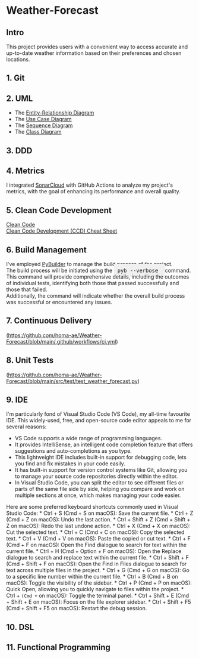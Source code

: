 # Weather-Forecast
## Intro
This project provides users with a convenient way to access accurate and up-to-date weather information based on their preferences and chosen locations.

## 1. Git

## 2. UML
* The [Entity-Relationship Diagram](https://github.com/homa-ae/Weather-Forecast/blob/main/Diagrams/Entity-Relationship%20Diagram.jpg) 
* The [Use Case Diagram](https://github.com/homa-ae/Weather-Forecast/blob/main/Diagrams/Use%20Case%20Diagram.jpg)
* The [Sequence Diagram](https://github.com/homa-ae/Weather-Forecast/blob/main/Diagrams/Sequence%20Diagram.jpg)
* The [Class Diagram](https://github.com/homa-ae/Weather-Forecast/blob/main/Diagrams/Class%20Diagram.jpg)
  
## 3. DDD

## 4. Metrics
I integrated [SonarCloud](https://sonarcloud.io/projects?reliability=1) with GitHub Actions to analyze my project's metrics, with the goal of enhancing its performance and overall quality.

## 5. Clean Code Development
[Clean Code](https://github.com/homa-ae/Weather-Forecast/blob/main/documents/clean-code.md)  
[Clean Code Development (CCD) Cheat Sheet](https://github.com/homa-ae/Weather-Forecast/edit/main/documents/clean-code-cheat-sheet.md)

## 6. Build Management
I've employed [PyBuilder](https://github.com/homa-ae/Weather-Forecast/blob/main/build.py)  to manage the build process of the project.   
The build process will be initiated using the 
<kbd style="background-color: #f0f0f0; padding: 10px; border-radius: 5px;">
pyb --verbose
</kbd>
command.   
This command will provide comprehensive details, including the outcomes of individual tests, identifying both those that passed successfully and those that failed.  
Additionally, the command will indicate whether the overall build process was successful or encountered any issues.

## 7. Continuous Delivery
(https://github.com/homa-ae/Weather-Forecast/blob/main/.github/workflows/ci.yml)

## 8. Unit Tests
(https://github.com/homa-ae/Weather-Forecast/blob/main/src/test/test_weather_forecast.py)

## 9. IDE
I'm particularly fond of Visual Studio Code (VS Code), my all-time favourite IDE. This widely-used, free, and open-source code editor appeals to me for several reasons:
* VS Code supports a wide range of programming languages.
* It provides IntelliSense, an intelligent code completion feature that offers suggestions and auto-completions as you type.
* This lightweight IDE includes built-in support for debugging code, lets you find and fix mistakes in your code easily. 
* It has built-in support for version control systems like Git, allowing you to manage your source code repositories directly within the editor.
* In Visual Studio Code, you can split the editor to see different files or parts of the same file side by side, helping you compare and work on multiple sections at once,     which makes managing your code easier.

Here are some preferred keyboard shortcuts commonly used in Visual Studio Code:
    * Ctrl + S (Cmd + S on macOS): Save the current file.
    * Ctrl + Z (Cmd + Z on macOS): Undo the last action.
    * Ctrl + Shift + Z (Cmd + Shift + Z on macOS): Redo the last undone action.
    * Ctrl + X (Cmd + X on macOS): Cut the selected text.
    * Ctrl + C (Cmd + C on macOS): Copy the selected text.
    * Ctrl + V (Cmd + V on macOS): Paste the copied or cut text.
    * Ctrl + F (Cmd + F on macOS): Open the Find dialogue to search for text within the current file.
    * Ctrl + H (Cmd + Option + F on macOS): Open the Replace dialogue to search and replace text within the current file.
    * Ctrl + Shift + F (Cmd + Shift + F on macOS): Open the Find in Files dialogue to search for text across multiple files in the project.
    * Ctrl + G (Cmd + G on macOS): Go to a specific line number within the current file.
    * Ctrl + B (Cmd + B on macOS): Toggle the visibility of the sidebar.
    * Ctrl + P (Cmd + P on macOS): Quick Open, allowing you to quickly navigate to files within the project.
    * Ctrl + ` (Cmd + ` on macOS): Toggle the terminal panel.
    * Ctrl + Shift + E (Cmd + Shift + E on macOS): Focus on the file explorer sidebar.
    * Ctrl + Shift + F5 (Cmd + Shift + F5 on macOS): Restart the debug session.
    
## 10. DSL
## 11. Functional Programming
